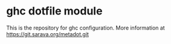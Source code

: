 # ghc dotfile module

This is the repository for ghc configuration.
More information at https://git.sarava.org/metadot.git

